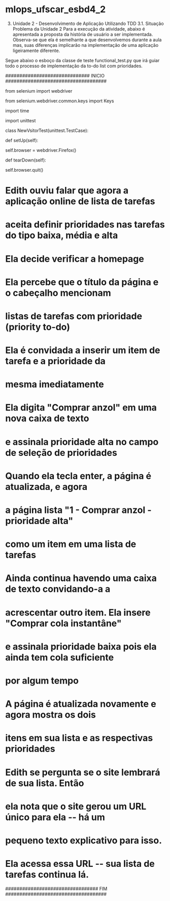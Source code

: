# mlops_ufscar_esbd4_2
3. Unidade 2 - Desenvolvimento de Aplicação Utilizando TDD
3.1. Situação Problema da Unidade 2
Para a execução da atividade, abaixo é apresentada a proposta da história de usuário a ser implementada. Observa-se que ela é semelhante a que desenvolvemos durante a aula mas, suas diferenças implicarão na implementação de uma aplicação ligeiramente diferente.

 

Segue abaixo o esboço da classe de teste functional_test.py que irá guiar todo o processo de implementação da to-do list com prioridades.

 

############################## INICIO ####################################

from selenium import webdriver

from selenium.webdriver.common.keys import Keys

import time

import unittest

 

class NewVsitorTest(unittest.TestCase):

 

def setUp(self):

self.browser = webdriver.Firefox()

 

def tearDown(self):

self.browser.quit()

 

# Edith ouviu falar que agora a aplicação online de lista de tarefas

# aceita definir prioridades nas tarefas do tipo baixa, média e alta

# Ela decide verificar a homepage

 

# Ela percebe que o título da página e o cabeçalho mencionam

# listas de tarefas com prioridade (priority to-do)

 

# Ela é convidada a inserir um item de tarefa e a prioridade da 

# mesma imediatamente

 

# Ela digita "Comprar anzol" em uma nova caixa de texto

# e assinala prioridade alta no campo de seleção de prioridades

 

# Quando ela tecla enter, a página é atualizada, e agora

# a página lista "1 - Comprar anzol - prioridade alta"

# como um item em uma lista de tarefas

 

# Ainda continua havendo uma caixa de texto convidando-a a 

# acrescentar outro item. Ela insere "Comprar cola instantâne"

# e assinala prioridade baixa pois ela ainda tem cola suficiente

# por algum tempo

 

# A página é atualizada novamente e agora mostra os dois

# itens em sua lista e as respectivas prioridades

 

# Edith se pergunta se o site lembrará de sua lista. Então

# ela nota que o site gerou um URL único para ela -- há um 

# pequeno texto explicativo para isso.

 

# Ela acessa essa URL -- sua lista de tarefas continua lá.

 

################################# FIM ####################################
